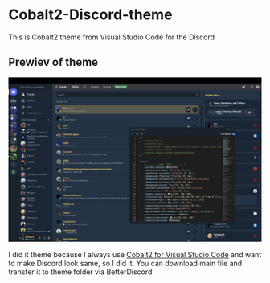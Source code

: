 # Cobalt2-Discord-theme
This is Cobalt2 theme from Visual Studio Code for the Discord

## Prewiev of theme
![Cobalt2 Discord Imagine](https://github.com/mykytatishkin/Cobalt2-Discord-theme/blob/main/Screenshot%202023-02-07%20at%2021.03.01.png)

I did it theme because I always use [Cobalt2 for Visual Studio Code](https://marketplace.visualstudio.com/items?itemName=wesbos.theme-cobalt2) and want to make Discord look same, so I did it.
You can download main file and transfer it to theme folder via BetterDiscord
